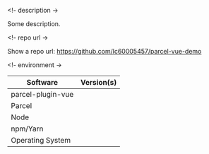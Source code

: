 <!- description ->

Some description.

<!- repo url ->

Show a repo url: https://github.com/lc60005457/parcel-vue-demo

<!- environment ->

| Software          | Version(s) |
| ----------------- | ---------- |
| parcel-plugin-vue |
| Parcel            |
| Node              |
| npm/Yarn          |
| Operating System  |
